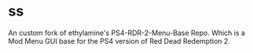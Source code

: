 # ss
 An custom fork of ethylamine's PS4-RDR-2-Menu-Base Repo. Which is a Mod Menu GUI base for the PS4 version of Red Dead Redemption 2. 
